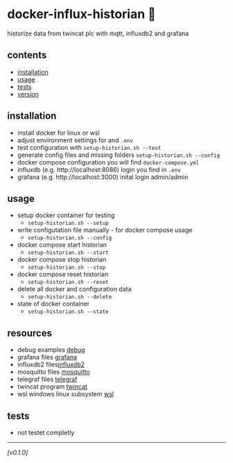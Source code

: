 # docker-influx-historian :whale:
historize data from twincat plc with mqtt, influxdb2 and grafana

## contents
* [installation](#installation)
* [usage](#usage)
* [tests](#tests)
* [version](#version)

## installation
* install docker for linux or wsl
* adjust environment settings for and `.env`
* test configuration with `setup-historian.sh --test`
* generate config files and missing folders `setup-historian.sh --config`
* docker compose configuration you will find `docker-compose.yml` 
* influxdb (e.g. http://localhost:8086) login you find in `.env`
* grafana (e.g. http://localhost:3000) inital login admin/admin

## usage 
* setup docker container for testing
  - `setup-historian.sh --setup` 
* write configutation file manually - for docker compose usage
  - `setup-historian.sh --config`
* docker compose start historian
  - `setup-historian.sh --start`
* docker compose stop historian
  - `setup-historian.sh --stop`
* docker compose reset historian
  - `setup-historian.sh --reset`
* delete all docker and configuration data
  - `setup-historian.sh --delete`
* state of docker container
  - `setup-historian.sh --state`

## resources
* debug examples [debug](debug/)
* grafana files [grafana](grafana/)
* influxdb2 files[influxdb2](influxdb2/)
* mosquitto files [mosquitto](mosquitto/)
* telegraf files [telegraf](telegraf/)
* twincat program [twincat](twincat/)
* wsl windows linux subsystem [wsl](wsl/)

## tests
* not testet completly
  
---
*[v0.1.0]*


